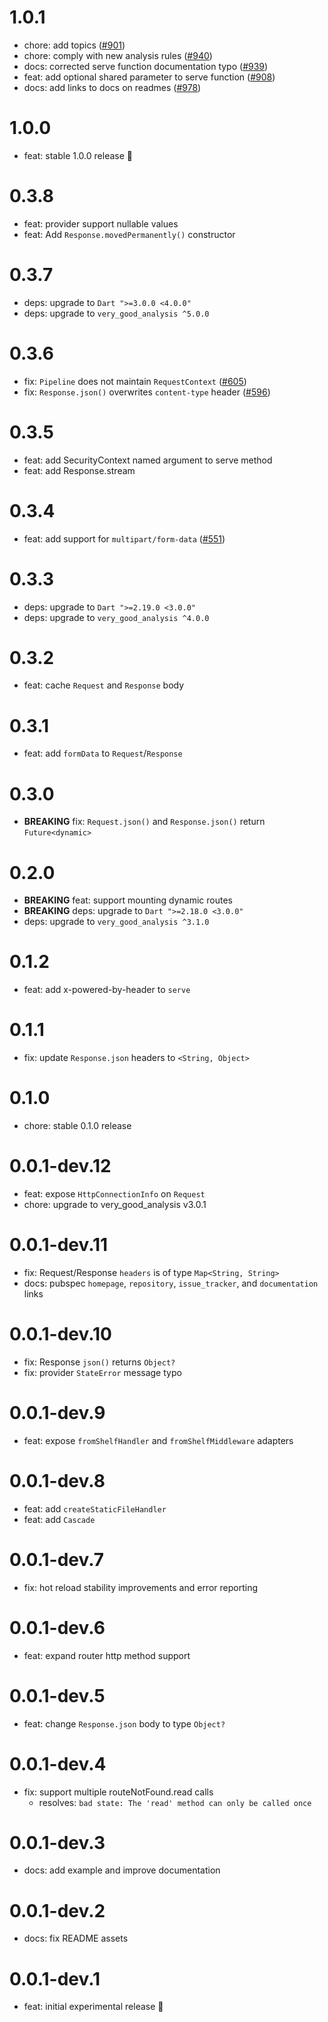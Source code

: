# 1.0.1

- chore: add topics ([#901](https://github.com/VeryGoodOpenSource/dart_frog/pull/901))
- chore: comply with new analysis rules ([#940](https://github.com/VeryGoodOpenSource/dart_frog/pull/940))
- docs: corrected serve function documentation typo ([#939](https://github.com/VeryGoodOpenSource/dart_frog/pull/939))
- feat: add optional shared parameter to serve function ([#908](https://github.com/VeryGoodOpenSource/dart_frog/pull/908))
- docs: add links to docs on readmes ([#978](https://github.com/VeryGoodOpenSource/dart_frog/pull/978))

# 1.0.0

- feat: stable 1.0.0 release 🎉

# 0.3.8

- feat: provider support nullable values
- feat: Add `Response.movedPermanently()` constructor

# 0.3.7

- deps: upgrade to `Dart ">=3.0.0 <4.0.0"`
- deps: upgrade to `very_good_analysis ^5.0.0`

# 0.3.6

- fix: `Pipeline` does not maintain `RequestContext` ([#605](https://github.com/VeryGoodOpenSource/dart_frog/pull/605))
- fix: `Response.json()` overwrites `content-type` header ([#596](https://github.com/VeryGoodOpenSource/dart_frog/pull/596))

# 0.3.5

- feat: add SecurityContext named argument to serve method
- feat: add Response.stream

# 0.3.4

- feat: add support for `multipart/form-data` ([#551](https://github.com/VeryGoodOpenSource/dart_frog/pull/551))

# 0.3.3

- deps: upgrade to `Dart ">=2.19.0 <3.0.0"`
- deps: upgrade to `very_good_analysis ^4.0.0`

# 0.3.2

- feat: cache `Request` and `Response` body

# 0.3.1

- feat: add `formData` to `Request`/`Response`

# 0.3.0

- **BREAKING** fix: `Request.json()` and `Response.json()` return `Future<dynamic>`

# 0.2.0

- **BREAKING** feat: support mounting dynamic routes
- **BREAKING** deps: upgrade to `Dart ">=2.18.0 <3.0.0"`
- deps: upgrade to `very_good_analysis ^3.1.0`

# 0.1.2

- feat: add x-powered-by-header to `serve`

# 0.1.1

- fix: update `Response.json` headers to `<String, Object>`

# 0.1.0

- chore: stable 0.1.0 release

# 0.0.1-dev.12

- feat: expose `HttpConnectionInfo` on `Request`
- chore: upgrade to very_good_analysis v3.0.1

# 0.0.1-dev.11

- fix: Request/Response `headers` is of type `Map<String, String>`
- docs: pubspec `homepage`, `repository`, `issue_tracker`, and `documentation` links

# 0.0.1-dev.10

- fix: Response `json()` returns `Object?`
- fix: provider `StateError` message typo

# 0.0.1-dev.9

- feat: expose `fromShelfHandler` and `fromShelfMiddleware` adapters

# 0.0.1-dev.8

- feat: add `createStaticFileHandler`
- feat: add `Cascade`

# 0.0.1-dev.7

- fix: hot reload stability improvements and error reporting

# 0.0.1-dev.6

- feat: expand router http method support

# 0.0.1-dev.5

- feat: change `Response.json` body to type `Object?`

# 0.0.1-dev.4

- fix: support multiple routeNotFound.read calls
  - resolves: `bad state: The 'read' method can only be called once`

# 0.0.1-dev.3

- docs: add example and improve documentation

# 0.0.1-dev.2

- docs: fix README assets

# 0.0.1-dev.1

- feat: initial experimental release 🎉
